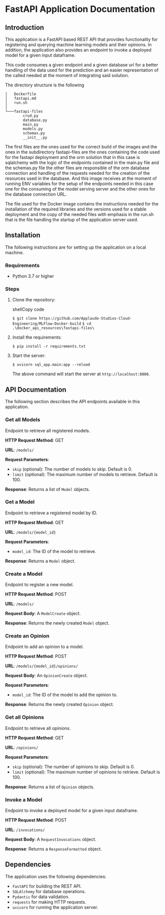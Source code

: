 FastAPI Application Documentation
=================================

Introduction
------------

This application is a FastAPI based REST API that provides functionality for registering and querying machine learning models and their opinions. In addition, the application also provides an endpoint to invoke a deployed model for a given input dataframe.

This code consumes a given endpoint and a given database url for a better handling of the data used for the prediction and an easier representation of the called needed at the moment of integrating said solution.

The directory structure is the following

```
│   Dockerfile
│   fastapi.md
│   run.sh
│
└───fastapi-files
        crud.py
        database.py
        main.py
        models.py
        schemas.py
        __init__.py
```

The first files are the ones used for the correct build of the images and the ones in the subdirectory fastapi-files are the ones containing the code used for the fastapi deployment and the orm solution that in this case is sqlalchemy with the logic of the endpoints contained in the main.py file and the schemas.py file the other files are responsible of the orm database connection and handling of the requests needed for the creation of the resources used in the database. And this image receives at the moment of running ENV variables for the setup of the endpoints needed in this case one for the consuming of the model serving server and the other ones for the database connection URL.

The file used for the Docker image contains the instructions needed for the installation of the required libraries and the versions used for a stable deployment and the copy of the needed files with emphasis in the run.sh that is the file handling the startup of the application server used.

Installation
------------

The following instructions are for setting up the application on a local machine.

### Requirements

* Python 3.7 or higher

### Steps

1. Clone the repository:

    shellCopy code

    `$ git clone https://github.com/Applaudo-Studios-Cloud-Engineering/MLFlow-Docker-build`
    `$ cd .\docker_api_resources\fastapi-files\`

2. Install the requirements:

    `$ pip install -r requirements.txt`

3. Start the server:

    `$ uvicorn sql_app.main:app --reload`

    The above command will start the server at `http://localhost:8000`.

API Documentation
-----------------

The following section describes the API endpoints available in this application.

### Get all Models

Endpoint to retrieve all registered models.

**HTTP Request Method**: GET

**URL**: `/models/`

**Request Parameters**:

* `skip` (optional): The number of models to skip. Default is 0.
* `limit` (optional): The maximum number of models to retrieve. Default is 100.

**Response**: Returns a list of `Model` objects.

### Get a Model

Endpoint to retrieve a registered model by ID.

**HTTP Request Method**: GET

**URL**: `/models/{model_id}`

**Request Parameters**:

* `model_id`: The ID of the model to retrieve.

**Response**: Returns a `Model` object.

### Create a Model

Endpoint to register a new model.

**HTTP Request Method**: POST

**URL**: `/models/`

**Request Body**: A `ModelCreate` object.

**Response**: Returns the newly created `Model` object.

### Create an Opinion

Endpoint to add an opinion to a model.

**HTTP Request Method**: POST

**URL**: `/models/{model_id}/opinions/`

**Request Body**: An `OpinionCreate` object.

**Request Parameters**:

* `model_id`: The ID of the model to add the opinion to.

**Response**: Returns the newly created `Opinion` object.

### Get all Opinions

Endpoint to retrieve all opinions.

**HTTP Request Method**: GET

**URL**: `/opinions/`

**Request Parameters**:

* `skip` (optional): The number of opinions to skip. Default is 0.
* `limit` (optional): The maximum number of opinions to retrieve. Default is 100.

**Response**: Returns a list of `Opinion` objects.

### Invoke a Model

Endpoint to invoke a deployed model for a given input dataframe.

**HTTP Request Method**: POST

**URL**: `/invocations/`

**Request Body**: A `RequestInvocations` object.

**Response**: Returns a `ResponseFormatted` object.

Dependencies
------------

The application uses the following dependencies:

* `FastAPI` for building the REST API.
* `SQLAlchemy` for database operations.
* `Pydantic` for data validation.
* `requests` for making HTTP requests.
* `uvicorn` for running the application server.
